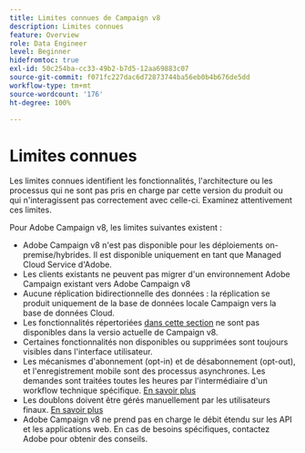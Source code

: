 ```yaml
---
title: Limites connues de Campaign v8
description: Limites connues
feature: Overview
role: Data Engineer
level: Beginner
hidefromtoc: true
exl-id: 50c254ba-cc33-49b2-b7d5-12aa69883c07
source-git-commit: f071fc227dac6d72873744ba56eb0b4b676de5dd
workflow-type: tm+mt
source-wordcount: '176'
ht-degree: 100%

---
```


# Limites connues

Les limites connues identifient les fonctionnalités, l&#39;architecture ou les processus qui ne sont pas pris en charge par cette version du produit ou qui n&#39;interagissent pas correctement avec celle-ci. Examinez attentivement ces limites.

Pour Adobe Campaign v8, les limites suivantes existent :

* Adobe Campaign v8 n&#39;est pas disponible pour les déploiements on-premise/hybrides. Il est disponible uniquement en tant que Managed Cloud Service d&#39;Adobe.
* Les clients existants ne peuvent pas migrer d&#39;un environnement Adobe Campaign existant vers Adobe Campaign v8
* Aucune réplication bidirectionnelle des données : la réplication se produit uniquement de la base de données locale Campaign vers la base de données Cloud.
* Les fonctionnalités répertoriées [dans cette section](capability-matrix.md#gs-unavailable-features) ne sont pas disponibles dans la versio actuelle de Campaign v8.
* Certaines fonctionnalités non disponibles ou supprimées sont toujours visibles dans l&#39;interface utilisateur.
* Les mécanismes d&#39;abonnement (opt-in) et de désabonnement (opt-out), et l&#39;enregistrement mobile sont des processus asynchrones. Les demandes sont traitées toutes les heures par l&#39;intermédiaire d&#39;un workflow technique spécifique. [En savoir plus](../config/replication.md#tech-wf)
* Les doublons doivent être gérés manuellement par les utilisateurs finaux. [En savoir plus](../dev/keys.md)
* Adobe Campaign v8 ne prend pas en charge le débit étendu sur les API et les applications web. En cas de besoins spécifiques, contactez Adobe pour obtenir des conseils.
